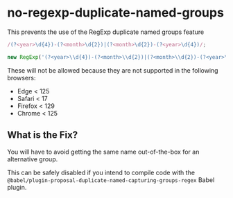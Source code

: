 # no-regexp-duplicate-named-groups

This prevents the use of the RegExp duplicate named groups feature

```js
/(?<year>\d{4})-(?<month>\d{2})|(?<month>\d{2})-(?<year>\d{4})/;

new RegExp('(?<year>\\d{4})-(?<month>\\d{2})|(?<month>\\d{2})-(?<year>\\d{4})')
```

These will not be allowed because they are not supported in the following browsers:

 - Edge < 125
 - Safari < 17
 - Firefox < 129
 - Chrome < 125


## What is the Fix?

You will have to avoid getting the same name out-of-the-box for an
alternative group.

This can be safely disabled if you intend to compile code with the `@babel/plugin-proposal-duplicate-named-capturing-groups-regex` Babel plugin.
